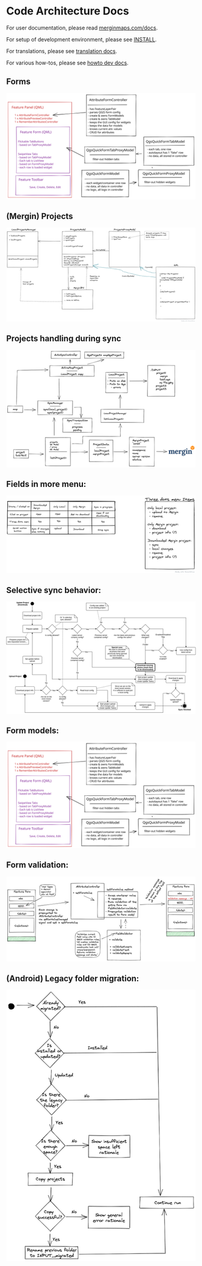# Code Architecture Docs

For user documentation, please read [merginmaps.com/docs](https://merginmaps.com/docs).

For setup of development environment, please see [INSTALL](../INSTALL.md).

For translations, please see [translation docs](translations.md).

For various how-tos, please see [howto dev docs](howto.md).

## Forms

![](media/form_models.svg)

## (Mergin) Projects

![](media/class-structure.png)

## Projects handling during sync

![](media/projects-sync.png)

## Fields in more menu:

![](media/more-menu.png)

## Selective sync behavior:

![](media/selective-sync.png)

## Form models:

![](media/form_models.svg)

## Form validation:

![](media/form-validation.png)

## (Android) Legacy folder migration:

![](media/legacymigration.png)
